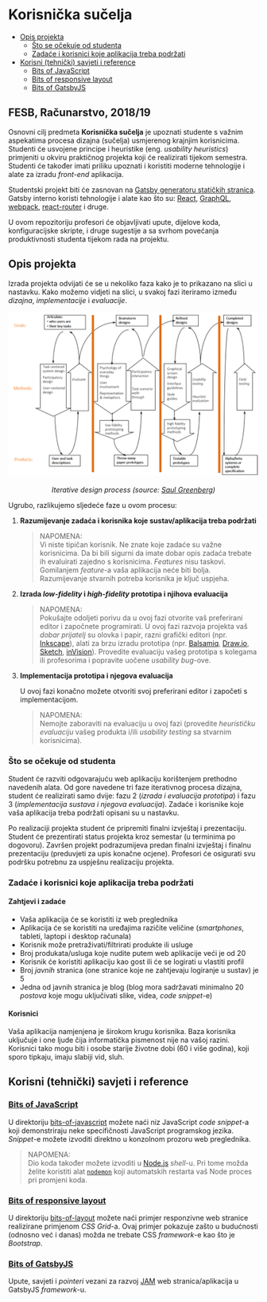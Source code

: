 # Korisnička sučelja <!-- omit in toc -->

<!-- markdownlint-disable MD007 -->

- [Opis projekta](#opis-projekta)
    - [Što se očekuje od studenta](#Što-se-očekuje-od-studenta)
    - [Zadaće i korisnici koje aplikacija treba podržati](#zadaće-i-korisnici-koje-aplikacija-treba-podržati)
- [Korisni (tehnički) savjeti i reference](#korisni-tehnički-savjeti-i-reference)
    - [Bits of JavaScript](#bits-of-javascript)
    - [Bits of responsive layout](#bits-of-responsive-layout)
    - [Bits of GatsbyJS](#bits-of-gatsbyjs)

## FESB, Računarstvo, 2018/19 <!-- omit in toc -->

Osnovni cilj predmeta **Korisnička sučelja** je upoznati studente s važnim aspekatima procesa dizajna (sučelja) usmjerenog krajnjim korisnicima. Studenti će usvojene principe i heuristike (eng. _usability heuristics_) primjeniti u okviru praktičnog projekta koji će realizirati tijekom semestra. Studenti će također imati priliku upoznati i koristiti moderne tehnologije i alate za izradu _front-end_ aplikacija.

Studentski projekt biti će zasnovan na [Gatsby generatoru statičkih stranica](https://www.gatsbyjs.org). Gatsby interno koristi tehnologije i alate kao što su: [React](https://reactjs.org), [GraphQL](https://graphql.org), [webpack](https://webpack.js.org), [react-router](https://reacttraining.com/react-router) i druge.

U ovom repozitoriju profesori će objavljivati upute, dijelove koda, konfiguracijske skripte, i druge sugestije a sa svrhom povećanja produktivnosti studenta tijekom rada na projektu.

## Opis projekta

Izrada projekta odvijati će se u nekoliko faza kako je to prikazano na slici u nastavku. Kako možemo vidjeti na slici, u svakoj fazi iteriramo između _dizajna_, _implementacije_ i _evaluacije_.

<!-- markdownlint-disable MD033 -->
<p align="center">
    <img src="./img/interface_design_process.png" width="600px" height="auto"/>
    <br><br>
    <em>Iterative design process (source: <a href="http://saul.cpsc.ucalgary.ca/pmwiki.php/HCIResources/HCILectures">Saul Greenberg</a>)</em>
</p>
<!-- markdownlint-disable MD033 -->

Ugrubo, razlikujemo sljedeće faze u ovom procesu:

1. **Razumijevanje zadaća i korisnika koje sustav/aplikacija treba podržati**

   > NAPOMENA:  
   > Vi niste tipičan korisnik. Ne znate koje zadaće su važne korisnicima. Da bi bili sigurni da imate dobar opis zadaća trebate ih evaluirati zajedno s korisnicima. _Features_ nisu taskovi. Gomilanjem _feature_-a vaša aplikacija neće biti bolja. Razumijevanje stvarnih potreba korisnika je ključ uspjeha.

2. **Izrada _low-fidelity_ i _high-fidelity_ prototipa i njihova evaluacija**

   > NAPOMENA:  
   > Pokušajte odoljeti porivu da u ovoj fazi otvorite vaš preferirani editor i započnete programirati. U ovoj fazi razvoja projekta vaš _dobar prijatelj_ su olovka i papir, razni grafički editori (npr. [Inkscape](https://inkscape.org/en/)), alati za brzu izradu prototipa (npr. [Balsamiq](https://balsamiq.com), [Draw.io](https://www.draw.io/), [Sketch](https://www.sketchapp.com), [inVision](https://www.invisionapp.com)). Provedite evaluaciju vašeg prototipa s kolegama ili profesorima i popravite uočene _usability bug_-ove.

3. **Implementacija prototipa i njegova evaluacija**

   U ovoj fazi konačno možete otvoriti svoj preferirani editor i započeti s implementacijom.

   > NAPOMENA:  
   > Nemojte zaboraviti na evaluaciju u ovoj fazi (provedite _heurističku evaluaciju_ vašeg produkta i/ili _usability testing_ sa stvarnim korisnicima).

### Što se očekuje od studenta

Student će razviti odgovarajuću web aplikaciju korištenjem prethodno navedenih alata. Od gore navedene tri faze iterativnog procesa dizajna, student će realizirati samo dvije: fazu 2 (_izrada i evaluacija prototipa_) i fazu 3 (_implementacija sustava i njegova evaluacija_). Zadaće i korisnike koje vaša aplikacija treba podržati opisani su u nastavku.

Po realizaciji projekta student će pripremiti finalni izvještaj i prezentaciju. Student će prezentirati status projekta kroz semestar (u terminima po dogovoru). Završen projekt podrazumijeva predan finalni izvještaj i finalnu prezentaciju (preduvjeti za upis konačne ocjene). Profesori će osigurati svu podršku potrebnu za uspješnu realizaciju projekta.

### Zadaće i korisnici koje aplikacija treba podržati

#### Zahtjevi i zadaće <!-- omit in toc -->

- Vaša aplikacija će se koristiti iz web preglednika
- Aplikacija će se koristiti na uređajima razičite veličine (_smartphones_, tableti, laptopi i desktop računala)
- Korisnik može pretraživati/filtrirati produkte ili usluge
- Broj produkata/usluga koje nudite putem web aplikacije veći je od 20
- Korisnik će koristiti aplikaciju kao gost ili će se logirati u vlastiti profil
- Broj _javnih_ stranica (one stranice koje ne zahtjevaju logiranje u sustav) je 5
- Jedna od javnih stranica je blog (blog mora sadržavati minimalno 20 _postova_ koje mogu uključivati slike, videa, _code snippet_-e)

#### Korisnici <!-- omit in toc -->

Vaša aplikacija namjenjena je širokom krugu korisnika. Baza korisnika uključuje i one ljude čija informatička pismenost nije na vašoj razini. Korisnici tako mogu biti i osobe starije životne dobi (60 i više godina), koji sporo tipkaju, imaju slabiji vid, sluh.

## Korisni (tehnički) savjeti i reference

### [Bits of JavaScript](bits-of-javascript)

U direktoriju [bits-of-javascript](/bits-of-javascript) možete naći niz JavaScript _code snippet_-a koji demonstriraju neke specifičnosti JavaScript programskog jezika. _Snippet_-e možete izvoditi direktno u konzolnom prozoru web preglednika.

> NAPOMENA:  
> Dio koda također možete izvoditi u [Node.js](https://nodejs.org) _shell_-u. Pri tome možda želite koristiti alat [`nodemon`](https://nodemon.io) koji automatskih restarta vaš Node proces pri promjeni koda.

### [Bits of responsive layout](bits-of-layout/README.md)

U direktoriju [bits-of-layout](/bits-of-layout) možete naći primjer responzivne web stranice realizirane primjenom _CSS Grid_-a. Ovaj primjer pokazuje zašto u budućnosti (odnosno već i danas) možda ne trebate CSS _framework_-e kao što je _Bootstrap_.

### [Bits of GatsbyJS](bits-of-gatsby/README.md)

Upute, savjeti i _pointeri_ vezani za razvoj [JAM](https://jamstack.org/) web stranica/aplikacija u GatsbyJS _framework_-u.
